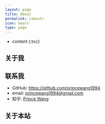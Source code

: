 ```yaml
---
layout: page
title: About
permalink: /about/
icon: heart
type: page
---
```


* content
{:toc}

## 关于我

## 联系我

* GitHub: https://github.com/princewang1994
* email: princewang1994@gmail.com
* 知乎: [Prince Wang](https://www.zhihu.com/people/princewang-65/activities)

## 关于本站